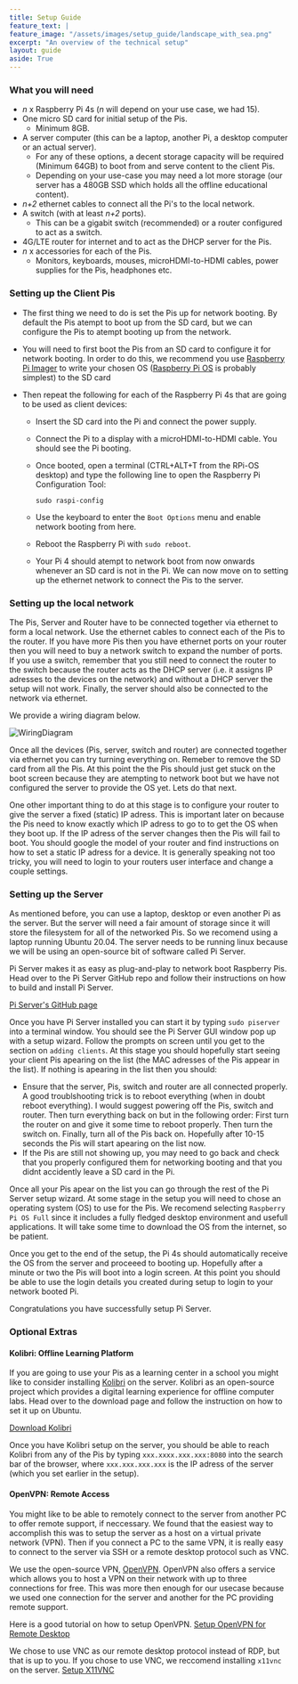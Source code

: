 ```yaml
---
title: Setup Guide
feature_text: |
feature_image: "/assets/images/setup_guide/landscape_with_sea.png"
excerpt: "An overview of the technical setup"
layout: guide
aside: True
---
```


### What you will need
- *n* x Raspberry Pi 4s (*n* will depend on your use case, we had 15).
- One micro SD card for initial setup of the Pis.
  - Minimum 8GB.
- A server computer (this can be a laptop, another Pi, a desktop computer or an actual server).
  - For any of these options, a decent storage capacity will be required (Minimum 64GB) to boot from and serve content to the client Pis.
  - Depending on your use-case you may need a lot more storage (our server has a 480GB SSD which holds all the offline educational content).
- *n+2* ethernet cables to connect all the Pi's to the local network. 
- A switch (with at least *n+2* ports).
  - This can be a gigabit switch (recommended) or a router configured to act as a switch.
- 4G/LTE router for internet and to act as the DHCP server for the Pis.
- *n* x accessories for each of the Pis.
  - Monitors, keyboards, mouses, microHDMI-to-HDMI cables, power supplies for the Pis, headphones etc.

### Setting up the Client Pis
- The first thing we need to do is set the Pis up for network booting. By default the Pis atempt to boot up from the SD card, but we can configure the Pis to atempt booting up from the network.
- You will need to first boot the Pis from an SD card to configure it for network booting. In order to do this, we recommend you use [Raspberry Pi Imager](https://www.raspberrypi.org/software/) to write your chosen OS ([Raspberry Pi OS](https://www.raspberrypi.org/software/operating-systems/#raspberry-pi-os-32-bit) is probably simplest) to the SD card

- Then repeat the following for each of the Raspberry Pi 4s that are going to be used as client devices:
  - Insert the SD card into the Pi and connect the power supply.
  - Connect the Pi to a display with a microHDMI-to-HDMI cable. You should see the Pi booting.
  - Once booted, open a terminal (CTRL+ALT+T from the RPi-OS desktop) and type the following line to open the Raspberry Pi Configuration Tool: 
  
    `sudo raspi-config`
  
  - Use the keyboard to enter the `Boot Options` menu and enable network booting from here.
  - Reboot the Raspberry Pi with `sudo reboot`.
  - Your Pi 4 should atempt to network boot from now onwards whenever an SD card is not in the Pi. We can now move on to setting up the ethernet network to connect     the Pis to the server. 


### Setting up the local network
The Pis, Server and Router have to be connected together via ethernet to form a local network. Use the ethernet cables to connect each of the Pis to the router. If you have more Pis then you have ethernet ports on your router then you will need to buy a network switch to expand the number of ports. If you use a switch, remember that you still need to connect the router to the switch because the router acts as the DHCP server (i.e. it assigns IP adresses to the devices on the network) and without a DHCP server the setup will not work. Finally, the server should also be connected to the network via ethernet. 

We provide a wiring diagram below.

![WiringDiagram](/assets/images/setup_guide/WiringDiagramV2.png)

Once all the devices (Pis, server, switch and router) are connected together via ethernet you can try turning everything on. Remeber to remove the SD card from all the Pis. At this point the the Pis should just get stuck on the boot screen because they are atempting to network boot but we have not configured the server to provide the OS yet. Lets do that next.

One other important thing to do at this stage is to configure your router to give the server a fixed (static) IP adress. This is important later on because the Pis need to know exactly which IP adress to go to to get the OS when they boot up. If the IP adress of the server changes then the Pis will fail to boot. You should google the model of your router and find instructions on how to set a static IP adress for a device. It is generally speaking not too tricky, you will need to login to your routers user interface and change a couple settings. 

### Setting up the Server
As mentioned before, you can use a laptop, desktop or even another Pi as the server. But the server will need a fair amount of storage since it will store the filesystem for all of the networked Pis. So we recomend using a laptop running Ubuntu 20.04. The server needs to be running linux because we will be using an open-source bit of software called Pi Server.

Pi Server makes it as easy as plug-and-play to network boot Raspberry Pis. Head over to the Pi Server GitHub repo and follow their instructions on how to build and install Pi Server.

[Pi Server's GitHub page](https://github.com/raspberrypi/piserver)

Once you have Pi Server installed you can start it by typing `sudo piserver` into a terminal window. You should see the Pi Server GUI window pop up with a setup wizard. Follow the prompts on screen until you get to the section on `adding clients`. At this stage you should hopefully start seeing your client Pis apearing on the list (the MAC adresses of the Pis appear in the list). If nothing is apearing in the list then you should:
  - Ensure that the server, Pis, switch and router are all connected properly. A good troublshooting trick is to reboot everything (when in doubt reboot everything). I would suggest powering off the Pis, switch and router. Then turn everything back on but in the following order: First turn the router on and give it some time to reboot properly. Then turn the switch on. Finally, turn all of the Pis back on. Hopefully after 10-15 seconds the Pis will start apearing on the list now.
  - If the Pis are still not showing up, you may need to go back and check that you properly configured them for networking booting and that you didnt accidently leave a SD card in the Pi.

Once all your Pis apear on the list you can go through the rest of the Pi Server setup wizard. At some stage in the setup you will need to chose an operating system (OS) to use for the Pis. We recomend selecting `Raspberry Pi OS Full` since it includes a fully fledged desktop environment and usefull applications. It will take some time to download the OS from the internet, so be patient.

Once you get to the end of the setup, the Pi 4s should automatically receive the OS from the server and proceeed to booting up. Hopefully after a minute or two the Pis will boot into a login screen. At this point you should be able to use the login details you created during setup to login to your network booted Pi.

Congratulations you have successfully setup Pi Server.

### Optional Extras

#### Kolibri: Offline Learning Platform
If you are going to use your Pis as a learning center in a school you might like to consider installing [Kolibri](https://github.com/learningequality/kolibri) on the server. Kolibri as an open-source project which provides a digital learning experience for offline computer labs. Head over to the download page and follow the instruction on how to set it up on Ubuntu. 

[Download Kolibri](https://learningequality.org/download/)

Once you have Kolibri setup on the server, you should be able to reach Kolibri from any of the Pis by typing  `xxx.xxxx.xxx.xxx:8080` into the search bar of the browser, where `xxx.xxx.xxx.xxx` is the IP adress of the server (which you set earlier in the setup).

#### OpenVPN: Remote Access
You might like to be able to remotely connect to the server from another PC to offer remote support, if neccessary. We found that the easiest way to accomplish this was to setup the server as a host on a virtual private network (VPN). Then if you connect a PC to the same VPN, it is really easy to connect to the server via SSH or a remote desktop protocol such as VNC. 

We use the open-source VPN, [OpenVPN](https://openvpn.net/). OpenVPN also offers a service which allows you to host a VPN on their network with up to three connections for free. This was more then enough for our usecase because we used one connection for the server and another for the PC providing remote support.

Here is a good tutorial on how to setup OpenVPN. 
[Setup OpenVPN for Remote Desktop](https://openvpn.net/for/securing-rdp-for-remote-work/)

We chose to use VNC as our remote desktop protocol instead of RDP, but that is up to you. If you chose to use VNC, we reccomend installing `x11vnc` on the server. 
[Setup X11VNC](https://tecadmin.net/setup-x11vnc-server-on-ubuntu-linuxmint/)
